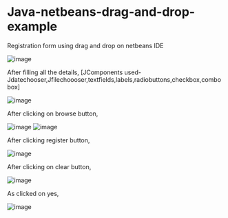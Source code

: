 # Java-netbeans-drag-and-drop-example
Registration form using drag and drop on netbeans IDE

![image](https://user-images.githubusercontent.com/64529469/105641284-1fbe9600-5ea9-11eb-9b19-a16613b9e4e9.png)

After filling all the details,
[JComponents used-Jdatechooser,Jfilechoooser,textfields,labels,radiobuttons,checkbox,combobox]


![image](https://user-images.githubusercontent.com/64529469/105641290-25b47700-5ea9-11eb-991f-4ec9d7c37d81.png)

After clicking on browse button,

![image](https://user-images.githubusercontent.com/64529469/105641292-2a792b00-5ea9-11eb-85e9-b4b8693fe995.png)
![image](https://user-images.githubusercontent.com/64529469/105641299-2fd67580-5ea9-11eb-8c77-812a7843d2b8.png)

After clicking register button,

![image](https://user-images.githubusercontent.com/64529469/105641307-35cc5680-5ea9-11eb-89bf-b55f5dd1ad1c.png)

After clicking on clear button,

![image](https://user-images.githubusercontent.com/64529469/105641308-3a910a80-5ea9-11eb-9b05-93ba813135de.png)

As clicked on yes,

![image](https://user-images.githubusercontent.com/64529469/105641309-3f55be80-5ea9-11eb-83fc-daffbe90e3aa.png)
